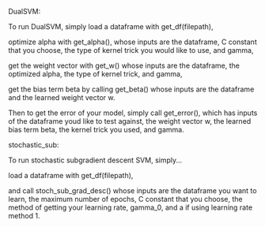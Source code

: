 DualSVM:

To run DualSVM, simply load a dataframe with get_df(filepath), 

optimize alpha with get_alpha(), whose inputs are the dataframe, C constant that you choose, the type of kernel trick you would like to use, and gamma,

get the weight vector with get_w() whose inputs are the dataframe, the optimized alpha, the type of kernel trick, and gamma,

get the bias term beta by calling get_beta() whose inputs are the dataframe and the learned weight vector w.

Then to get the error of your model, simply call get_error(), which has inputs of the dataframe youd like to test against, the weight vector w, the learned bias term beta, the kernel trick you used, and gamma.

stochastic_sub:

To run stochastic subgradient descent SVM, simply...

load a dataframe with get_df(filepath), 

and call stoch_sub_grad_desc() whose inputs are the dataframe you want to learn, the maximum number of epochs, C constant that you choose, the method of getting your learning rate, gamma_0, and a if using learning rate method 1.